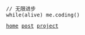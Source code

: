 <pre lang='js'>
// 无限进步
while(alive) me.coding()
</pre>

<p>
  <samp>
    <a href="https://liyiji.netlify.app">home</a>
    <a href="https://liyiji.netlify.app/posts">post</a>
    <a href="https://liyiji.netlify.app/projects">project</a>
  </samp>
</p>
